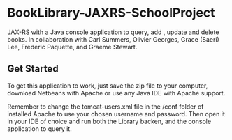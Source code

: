 # BookLibrary-JAXRS-SchoolProject
JAX-RS with a Java console application to query, add , update and delete books. In collaboration with Carl Summers, Olivier Georges, Grace (Saeri) Lee, Frederic Paquette, and Graeme Stewart.

## Get Started
To get this application to work, just save the zip file to your computer, download Netbeans with Apache or use any Java IDE with Apache support.

Remember to change the tomcat-users.xml file in the /conf folder of installed Apache to use your chosen username and password. Then open it in your IDE of choice and run both the Library backen, and the console application to query it.

